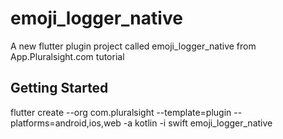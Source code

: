 # emoji_logger_native

A new flutter plugin project called emoji_logger_native from App.Pluralsight.com tutorial

## Getting Started

flutter create --org com.pluralsight --template=plugin --platforms=android,ios,web -a kotlin -i swift emoji_logger_native

